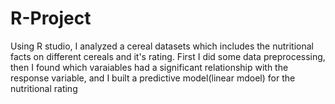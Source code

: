 # R-Project
Using R studio, I analyzed a cereal datasets which includes the nutritional facts on different cereals and it's rating. First I did some data preprocessing, then I found which varaiables had a significant relationship with the response variable, and I built a predictive model(linear mdoel) for the nutritional rating  
